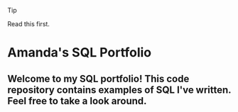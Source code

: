 > [!TIP]
> Read this first.

# Amanda's SQL Portfolio

## Welcome to my SQL portfolio! This code repository contains examples of SQL I've written. Feel free to take a look around.
